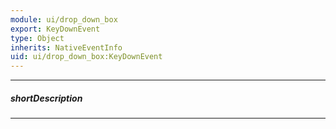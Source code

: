 ```yaml
---
module: ui/drop_down_box
export: KeyDownEvent
type: Object
inherits: NativeEventInfo
uid: ui/drop_down_box:KeyDownEvent
---
```

---
##### shortDescription
<!-- Description goes here -->

---
<!-- Description goes here -->